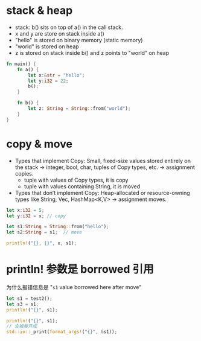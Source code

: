 # stack & heap

- stack: b() sits on top of a() in the call stack.
- x and y are store on stack inside a()
- "hello" is stored on binary memory (static memory)
- "world" is stored on heap
- z is stored on stack inside b() and z points to "world" on heap

```rs
fn main() {
    fn a() {
        let x:&str = "hello";
        let y:i32 = 22;
        b();
    }

    fn b() {
        let z: String = String::from("world");
    }
}
```

# copy & move

- Types that implement Copy: Small, fixed-size values stored entirely on the stack → integer, bool, char, tuples of Copy types, etc. → assignment copies.
  - tuple with values of Copy types, it is copy
  - tuple with values containing String, it is moved
- Types that don’t implement Copy: Heap-allocated or resource-owning types like String, Vec<T>, HashMap<K,V> → assignment moves.

```rs
let x:i32 = 5;
let y:i32 = x; // copy

let s1:String = String::from("hello");
let s2:String = s1;  // move

println!("{}, {}", x, s1);
```

# println! 参数是 borrowed 引用

为什么报错信息是 "`s1` value borrowed here after move"

```rs
let s1 = test2();
let s3 = s1;
println!("{}", s1);
```

```rs
println!("{}", s1);
// 会被展开成
std::io::_print(format_args!("{}", &s1));
```
